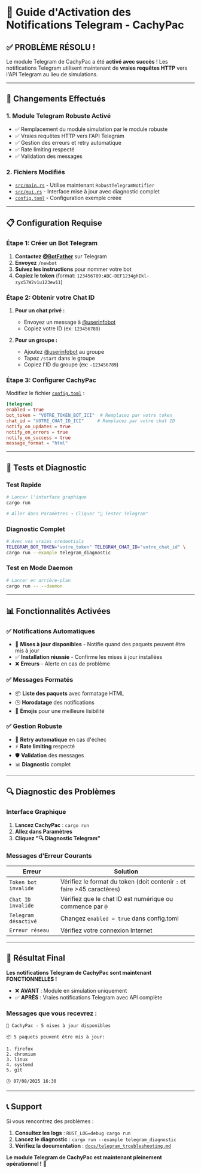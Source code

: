 # 🚀 Guide d'Activation des Notifications Telegram - CachyPac

## ✅ PROBLÈME RÉSOLU !

Le module Telegram de CachyPac a été **activé avec succès** ! Les notifications Telegram utilisent maintenant de **vraies requêtes HTTP** vers l'API Telegram au lieu de simulations.

---

## 🔧 Changements Effectués

### 1. **Module Telegram Robuste Activé**
- ✅ Remplacement du module simulation par le module robuste
- ✅ Vraies requêtes HTTP vers l'API Telegram
- ✅ Gestion des erreurs et retry automatique
- ✅ Rate limiting respecté
- ✅ Validation des messages

### 2. **Fichiers Modifiés**
- [`src/main.rs`](src/main.rs) - Utilise maintenant `RobustTelegramNotifier`
- [`src/gui.rs`](src/gui.rs) - Interface mise à jour avec diagnostic complet
- [`config.toml`](config.toml) - Configuration exemple créée

---

## 📋 Configuration Requise

### Étape 1: Créer un Bot Telegram

1. **Contactez [@BotFather](https://t.me/BotFather)** sur Telegram
2. **Envoyez** `/newbot`
3. **Suivez les instructions** pour nommer votre bot
4. **Copiez le token** (format: `123456789:ABC-DEF1234ghIkl-zyx57W2v1u123ew11`)

### Étape 2: Obtenir votre Chat ID

1. **Pour un chat privé :**
   - Envoyez un message à [@userinfobot](https://t.me/userinfobot)
   - Copiez votre ID (ex: `123456789`)

2. **Pour un groupe :**
   - Ajoutez [@userinfobot](https://t.me/userinfobot) au groupe
   - Tapez `/start` dans le groupe
   - Copiez l'ID du groupe (ex: `-123456789`)

### Étape 3: Configurer CachyPac

Modifiez le fichier [`config.toml`](config.toml) :

```toml
[telegram]
enabled = true
bot_token = "VOTRE_TOKEN_BOT_ICI"  # Remplacez par votre token
chat_id = "VOTRE_CHAT_ID_ICI"     # Remplacez par votre chat ID
notify_on_updates = true
notify_on_errors = true
notify_on_success = true
message_format = "html"
```

---

## 🧪 Tests et Diagnostic

### Test Rapide
```bash
# Lancer l'interface graphique
cargo run

# Aller dans Paramètres → Cliquer "📱 Tester Telegram"
```

### Diagnostic Complet
```bash
# Avec vos vraies credentials
TELEGRAM_BOT_TOKEN="votre_token" TELEGRAM_CHAT_ID="votre_chat_id" \
cargo run --example telegram_diagnostic
```

### Test en Mode Daemon
```bash
# Lancer en arrière-plan
cargo run -- --daemon
```

---

## 📊 Fonctionnalités Activées

### ✅ Notifications Automatiques
- 🔄 **Mises à jour disponibles** - Notifie quand des paquets peuvent être mis à jour
- ✅ **Installation réussie** - Confirme les mises à jour installées
- ❌ **Erreurs** - Alerte en cas de problème

### ✅ Messages Formatés
- 📦 **Liste des paquets** avec formatage HTML
- 🕒 **Horodatage** des notifications
- 🎯 **Émojis** pour une meilleure lisibilité

### ✅ Gestion Robuste
- 🔄 **Retry automatique** en cas d'échec
- ⚡ **Rate limiting** respecté
- 🛡️ **Validation** des messages
- 📊 **Diagnostic** complet

---

## 🔍 Diagnostic des Problèmes

### Interface Graphique
1. **Lancez CachyPac** : `cargo run`
2. **Allez dans Paramètres**
3. **Cliquez "🔍 Diagnostic Telegram"**

### Messages d'Erreur Courants

| Erreur | Solution |
|--------|----------|
| `Token bot invalide` | Vérifiez le format du token (doit contenir `:` et faire >45 caractères) |
| `Chat ID invalide` | Vérifiez que le chat ID est numérique ou commence par `@` |
| `Telegram désactivé` | Changez `enabled = true` dans config.toml |
| `Erreur réseau` | Vérifiez votre connexion Internet |

---

## 🎉 Résultat Final

**Les notifications Telegram de CachyPac sont maintenant FONCTIONNELLES !**

- ❌ **AVANT** : Module en simulation uniquement
- ✅ **APRÈS** : Vraies notifications Telegram avec API complète

### Messages que vous recevrez :

```
🔄 CachyPac - 5 mises à jour disponibles

📦 5 paquets peuvent être mis à jour:

1. firefox
2. chromium  
3. linux
4. systemd
5. git

🕒 07/08/2025 16:30
```

---

## 📞 Support

Si vous rencontrez des problèmes :

1. **Consultez les logs** : `RUST_LOG=debug cargo run`
2. **Lancez le diagnostic** : `cargo run --example telegram_diagnostic`
3. **Vérifiez la documentation** : [`docs/telegram_troubleshooting.md`](docs/telegram_troubleshooting.md)

**Le module Telegram de CachyPac est maintenant pleinement opérationnel !** 🚀